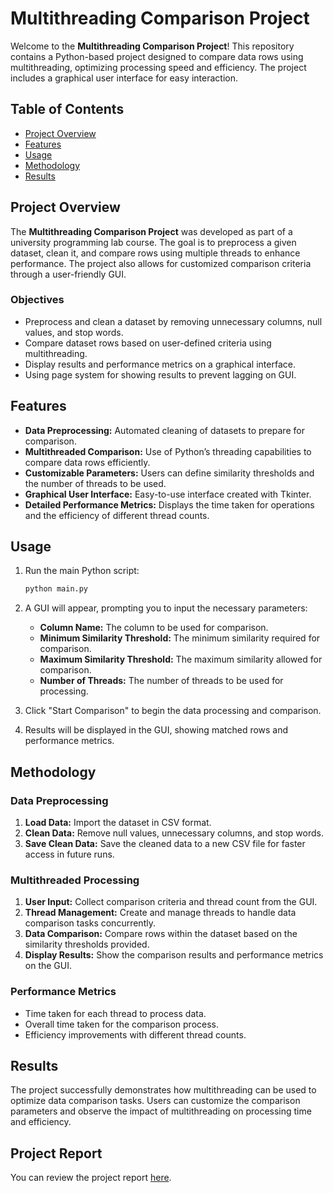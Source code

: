 # Multithreading Comparison Project

Welcome to the **Multithreading Comparison Project**! This repository contains a Python-based project designed to compare data rows using multithreading, optimizing processing speed and efficiency. The project includes a graphical user interface for easy interaction.

## Table of Contents

- [Project Overview](#project-overview)
- [Features](#features)
- [Usage](#usage)
- [Methodology](#methodology)
- [Results](#results)

## Project Overview

The **Multithreading Comparison Project** was developed as part of a university programming lab course. The goal is to preprocess a given dataset, clean it, and compare rows using multiple threads to enhance performance. The project also allows for customized comparison criteria through a user-friendly GUI.

### Objectives

- Preprocess and clean a dataset by removing unnecessary columns, null values, and stop words.
- Compare dataset rows based on user-defined criteria using multithreading.
- Display results and performance metrics on a graphical interface.
- Using page system for showing results to prevent lagging on GUI. 

## Features

- **Data Preprocessing:** Automated cleaning of datasets to prepare for comparison.
- **Multithreaded Comparison:** Use of Python’s threading capabilities to compare data rows efficiently.
- **Customizable Parameters:** Users can define similarity thresholds and the number of threads to be used.
- **Graphical User Interface:** Easy-to-use interface created with Tkinter.
- **Detailed Performance Metrics:** Displays the time taken for operations and the efficiency of different thread counts.

## Usage

1. Run the main Python script:
    ```bash
    python main.py
    ```

2. A GUI will appear, prompting you to input the necessary parameters:
   - **Column Name:** The column to be used for comparison.
   - **Minimum Similarity Threshold:** The minimum similarity required for comparison.
   - **Maximum Similarity Threshold:** The maximum similarity allowed for comparison.
   - **Number of Threads:** The number of threads to be used for processing.

3. Click "Start Comparison" to begin the data processing and comparison.

4. Results will be displayed in the GUI, showing matched rows and performance metrics.

## Methodology

### Data Preprocessing

1. **Load Data:** Import the dataset in CSV format.
2. **Clean Data:** Remove null values, unnecessary columns, and stop words.
3. **Save Clean Data:** Save the cleaned data to a new CSV file for faster access in future runs.

### Multithreaded Processing

1. **User Input:** Collect comparison criteria and thread count from the GUI.
2. **Thread Management:** Create and manage threads to handle data comparison tasks concurrently.
3. **Data Comparison:** Compare rows within the dataset based on the similarity thresholds provided.
4. **Display Results:** Show the comparison results and performance metrics on the GUI.

### Performance Metrics

- Time taken for each thread to process data.
- Overall time taken for the comparison process.
- Efficiency improvements with different thread counts.

## Results

The project successfully demonstrates how multithreading can be used to optimize data comparison tasks. Users can customize the comparison parameters and observe the impact of multithreading on processing time and efficiency.

## Project Report

You can review the project report [here](MultithreadingRep.pdf).
